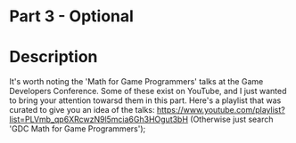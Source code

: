 # Part 3 - Optional 

# Description


It's worth noting the 'Math for Game Programmers' talks at the Game Developers Conference. Some of these exist on YouTube, and I just wanted to bring your attention towarsd them in this part. Here's a playlist that was curated to give you an idea of the talks: https://www.youtube.com/playlist?list=PLVmb_qp6XRcwzN9l5mcia6Gh3HOgut3bH (Otherwise just search 'GDC Math for Game Programmers');
